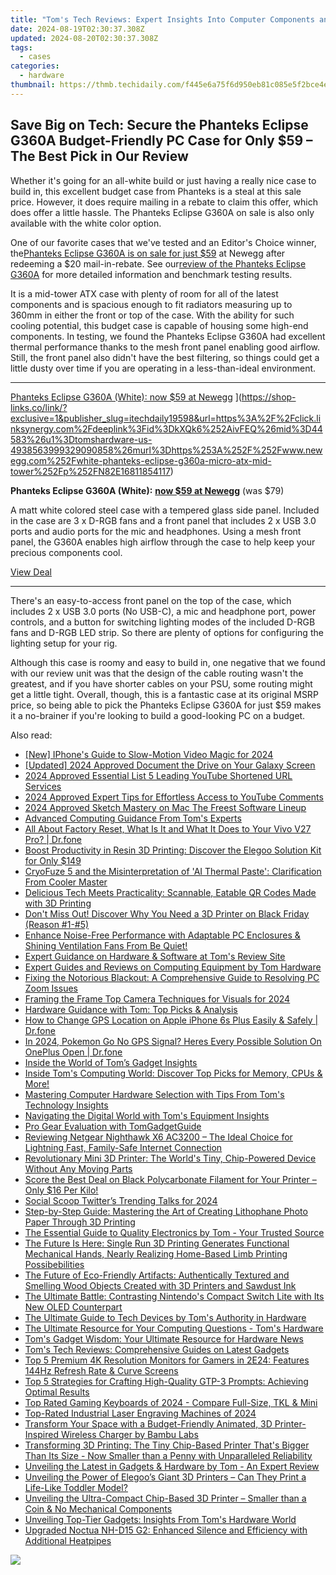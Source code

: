 ```yaml
---
title: "Tom's Tech Reviews: Expert Insights Into Computer Components and Systems"
date: 2024-08-19T02:30:37.308Z
updated: 2024-08-20T02:30:37.308Z
tags:
  - cases
categories:
  - hardware
thumbnail: https://thmb.techidaily.com/f445e6a75f6d950eb81c085e5f2bce4ee758de9e93a7a87ff86f1d0befba824a.jpg
---
```


## Save Big on Tech: Secure the Phanteks Eclipse G360A Budget-Friendly PC Case for Only $59 – The Best Pick in Our Review

Whether it's going for an all-white build or just having a really nice case to build in, this excellent budget case from Phanteks is a steal at this sale price. However, it does require mailing in a rebate to claim this offer, which does offer a little hassle. The Phanteks Eclipse G360A on sale is also only available with the white color option.

 One of our favorite cases that we've tested and an Editor's Choice winner, the[Phanteks Eclipse G360A is on sale for just $59](https://shop-links.co/link/?exclusive=1&publisher_slug=itechdaily19598&url=https%3A%2F%2Fclick.linksynergy.com%2Fdeeplink%3Fid%3DkXQk6%252AivFEQ%26mid%3D44583%26u1%3Dtomshardware-us-1428462121703571555%26murl%3Dhttps%253A%252F%252Fwww.newegg.com%252Fwhite-phanteks-eclipse-g360a-micro-atx-mid-tower%252Fp%252FN82E16811854117) at Newegg after redeeming a $20 mail-in-rebate. See our[review of the Phanteks Eclipse G360A](https://tools.techidaily.com) for more detailed information and benchmark testing results.

 It is a mid-tower ATX case with plenty of room for all of the latest components and is spacious enough to fit radiators measuring up to 360mm in either the front or top of the case. With the ability for such cooling potential, this budget case is capable of housing some high-end components. In testing, we found the Phanteks Eclipse G360A had excellent thermal performance thanks to the mesh front panel enabling good airflow. Still, the front panel also didn't have the best filtering, so things could get a little dusty over time if you are operating in a less-than-ideal environment.

---

[Phanteks Eclipse G360A (White): now $59 at Newegg](https://cdn.mos.cms.futurecdn.net/iRNYmyKFDSS6ED5cKT5dyM-200-100.png "Phanteks Eclipse G360A (White): now $59 at Newegg") ](https://shop-links.co/link/?exclusive=1&publisher_slug=itechdaily19598&url=https%3A%2F%2Fclick.linksynergy.com%2Fdeeplink%3Fid%3DkXQk6%252AivFEQ%26mid%3D44583%26u1%3Dtomshardware-us-4938563999329090858%26murl%3Dhttps%253A%252F%252Fwww.newegg.com%252Fwhite-phanteks-eclipse-g360a-micro-atx-mid-tower%252Fp%252FN82E16811854117)

**Phanteks Eclipse G360A (White):** [**now $59 at Newegg**](https://shop-links.co/link/?exclusive=1&publisher_slug=itechdaily19598&url=https%3A%2F%2Fclick.linksynergy.com%2Fdeeplink%3Fid%3DkXQk6%252AivFEQ%26mid%3D44583%26u1%3Dtomshardware-us-9906698564653077792%26murl%3Dhttps%253A%252F%252Fwww.newegg.com%252Fwhite-phanteks-eclipse-g360a-micro-atx-mid-tower%252Fp%252FN82E16811854117) (was $79)  
  
 A matt white colored steel case with a tempered glass side panel. Included in the case are 3 x D-RGB fans and a front panel that includes 2 x USB 3.0 ports and audio ports for the mic and headphones. Using a mesh front panel, the G360A enables high airflow through the case to help keep your precious components cool.

[View Deal](https://shop-links.co/link/?exclusive=1&publisher_slug=itechdaily19598&url=https%3A%2F%2Fclick.linksynergy.com%2Fdeeplink%3Fid%3DkXQk6%252AivFEQ%26mid%3D44583%26u1%3Dtomshardware-us-4938563999329090858%26murl%3Dhttps%253A%252F%252Fwww.newegg.com%252Fwhite-phanteks-eclipse-g360a-micro-atx-mid-tower%252Fp%252FN82E16811854117)

---

 There's an easy-to-access front panel on the top of the case, which includes 2 x USB 3.0 ports (No USB-C), a mic and headphone port, power controls, and a button for switching lighting modes of the included D-RGB fans and D-RGB LED strip. So there are plenty of options for configuring the lighting setup for your rig.

 Although this case is roomy and easy to build in, one negative that we found with our review unit was that the design of the cable routing wasn't the greatest, and if you have shorter cables on your PSU, some routing might get a little tight. Overall, though, this is a fantastic case at its original MSRP price, so being able to pick the Phanteks Eclipse G360A for just $59 makes it a no-brainer if you're looking to build a good-looking PC on a budget.

<ins class="adsbygoogle"
     style="display:block"
     data-ad-format="autorelaxed"
     data-ad-client="ca-pub-7571918770474297"
     data-ad-slot="1223367746"></ins>



<ins class="adsbygoogle"
     style="display:block"
     data-ad-client="ca-pub-7571918770474297"
     data-ad-slot="8358498916"
     data-ad-format="auto"
     data-full-width-responsive="true"></ins>

<span class="atpl-alsoreadstyle">Also read:</span>
<div><ul>
<li><a href="https://digital-screen-recording.techidaily.com/new-iphones-guide-to-slow-motion-video-magic-for-2024/"><u>[New] IPhone's Guide to Slow-Motion Video Magic for 2024</u></a></li>
<li><a href="https://video-capture.techidaily.com/updated-2024-approved-document-the-drive-on-your-galaxy-screen/"><u>[Updated] 2024 Approved  Document the Drive on Your Galaxy Screen</u></a></li>
<li><a href="https://youtube-videos.techidaily.com/2024-approved-essential-list-5-leading-youtube-shortened-url-services/"><u>2024 Approved  Essential List  5 Leading YouTube Shortened URL Services</u></a></li>
<li><a href="https://article-knowledge.techidaily.com/2024-approved-expert-tips-for-effortless-access-to-youtube-comments/"><u>2024 Approved  Expert Tips for Effortless Access to YouTube Comments</u></a></li>
<li><a href="https://extra-guidance.techidaily.com/2024-approved-sketch-mastery-on-mac-the-freest-software-lineup/"><u>2024 Approved  Sketch Mastery on Mac  The Freest Software Lineup</u></a></li>
<li><a href="https://hardware-tips.techidaily.com/advanced-computing-guidance-from-toms-experts/"><u>Advanced Computing Guidance From Tom's Experts</u></a></li>
<li><a href="https://phone-solutions.techidaily.com/all-about-factory-reset-what-is-it-and-what-it-does-to-your-vivo-v27-pro-drfone-by-drfone-reset-android-reset-android/"><u>All About Factory Reset, What Is It and What It Does to Your Vivo V27 Pro? | Dr.fone</u></a></li>
<li><a href="https://hardware-tips.techidaily.com/boost-productivity-in-resin-3d-printing-discover-the-elegoo-solution-kit-for-only-149/"><u>Boost Productivity in Resin 3D Printing: Discover the Elegoo Solution Kit for Only $149</u></a></li>
<li><a href="https://hardware-tips.techidaily.com/cryofuze-5-and-the-misinterpretation-of-ai-thermal-paste-clarification-from-cooler-master/"><u>CryoFuze 5 and the Misinterpretation of 'AI Thermal Paste': Clarification From Cooler Master</u></a></li>
<li><a href="https://hardware-tips.techidaily.com/delicious-tech-meets-practicality-scannable-eatable-qr-codes-made-with-3d-printing/"><u>Delicious Tech Meets Practicality: Scannable, Eatable QR Codes Made with 3D Printing</u></a></li>
<li><a href="https://hardware-tips.techidaily.com/dont-miss-out-discover-why-you-need-a-3d-printer-on-black-friday-reason-1-5/"><u>Don't Miss Out! Discover Why You Need a 3D Printer on Black Friday (Reason #1-#5)</u></a></li>
<li><a href="https://hardware-tips.techidaily.com/enhance-noise-free-performance-with-adaptable-pc-enclosures-and-shining-ventilation-fans-from-be-quiet/"><u>Enhance Noise-Free Performance with Adaptable PC Enclosures & Shining Ventilation Fans From Be Quiet!</u></a></li>
<li><a href="https://hardware-tips.techidaily.com/expert-guidance-on-hardware-and-software-at-toms-review-site/"><u>Expert Guidance on Hardware & Software at Tom's Review Site</u></a></li>
<li><a href="https://hardware-tips.techidaily.com/expert-guides-and-reviews-on-computing-equipment-by-tom-hardware/"><u>Expert Guides and Reviews on Computing Equipment by Tom Hardware</u></a></li>
<li><a href="https://win-answers.techidaily.com/fixing-the-notorious-blackout-a-comprehensive-guide-to-resolving-pc-zoom-issues/"><u>Fixing the Notorious Blackout: A Comprehensive Guide to Resolving PC Zoom Issues</u></a></li>
<li><a href="https://some-techniques.techidaily.com/framing-the-frame-top-camera-techniques-for-visuals-for-2024/"><u>Framing the Frame  Top Camera Techniques for Visuals for 2024</u></a></li>
<li><a href="https://hardware-tips.techidaily.com/hardware-guidance-with-tom-top-picks-and-analysis/"><u>Hardware Guidance with Tom: Top Picks & Analysis</u></a></li>
<li><a href="https://location-social.techidaily.com/how-to-change-gps-location-on-apple-iphone-6s-plus-easily-and-safely-drfone-by-drfone-virtual-ios/"><u>How to Change GPS Location on Apple iPhone 6s Plus Easily & Safely | Dr.fone</u></a></li>
<li><a href="https://android-pokemon-go.techidaily.com/in-2024-pokemon-go-no-gps-signal-heres-every-possible-solution-on-oneplus-open-drfone-by-drfone-virtual-android/"><u>In 2024, Pokemon Go No GPS Signal? Heres Every Possible Solution On OnePlus Open | Dr.fone</u></a></li>
<li><a href="https://hardware-tips.techidaily.com/inside-the-world-of-toms-gadget-insights/"><u>Inside the World of Tom’s Gadget Insights</u></a></li>
<li><a href="https://hardware-tips.techidaily.com/inside-toms-computing-world-discover-top-picks-for-memory-cpus-and-more/"><u>Inside Tom's Computing World: Discover Top Picks for Memory, CPUs & More!</u></a></li>
<li><a href="https://hardware-tips.techidaily.com/mastering-computer-hardware-selection-with-tips-from-toms-technology-insights/"><u>Mastering Computer Hardware Selection with Tips From Tom's Technology Insights</u></a></li>
<li><a href="https://hardware-tips.techidaily.com/navigating-the-digital-world-with-toms-equipment-insights/"><u>Navigating the Digital World with Tom's Equipment Insights</u></a></li>
<li><a href="https://hardware-tips.techidaily.com/pro-gear-evaluation-with-tomgadgetguide/"><u>Pro Gear Evaluation with TomGadgetGuide</u></a></li>
<li><a href="https://buynow-reviews.techidaily.com/reviewing-netgear-nighthawk-x6-ac3200-the-ideal-choice-for-lightning-fast-family-safe-internet-connection/"><u>Reviewing Netgear Nighthawk X6 AC3200 – The Ideal Choice for Lightning Fast, Family-Safe Internet Connection</u></a></li>
<li><a href="https://hardware-tips.techidaily.com/revolutionary-mini-3d-printer-the-worlds-tiny-chip-powered-device-without-any-moving-parts/"><u>Revolutionary Mini 3D Printer: The World's Tiny, Chip-Powered Device Without Any Moving Parts</u></a></li>
<li><a href="https://hardware-tips.techidaily.com/score-the-best-deal-on-black-polycarbonate-filament-for-your-printer-only-16-per-kilo/"><u>Score the Best Deal on Black Polycarbonate Filament for Your Printer – Only $16 Per Kilo!</u></a></li>
<li><a href="https://twitter-videos.techidaily.com/social-scoop-twitters-trending-talks-for-2024/"><u>Social Scoop  Twitter’s Trending Talks for 2024</u></a></li>
<li><a href="https://hardware-tips.techidaily.com/step-by-step-guide-mastering-the-art-of-creating-lithophane-photo-paper-through-3d-printing/"><u>Step-by-Step Guide: Mastering the Art of Creating Lithophane Photo Paper Through 3D Printing</u></a></li>
<li><a href="https://hardware-tips.techidaily.com/the-essential-guide-to-quality-electronics-by-tom-your-trusted-source/"><u>The Essential Guide to Quality Electronics by Tom - Your Trusted Source</u></a></li>
<li><a href="https://hardware-tips.techidaily.com/the-future-is-here-single-run-3d-printing-generates-functional-mechanical-hands-nearly-realizing-home-based-limb-printing-possibebilities/"><u>The Future Is Here: Single Run 3D Printing Generates Functional Mechanical Hands, Nearly Realizing Home-Based Limb Printing Possibebilities</u></a></li>
<li><a href="https://hardware-tips.techidaily.com/the-future-of-eco-friendly-artifacts-authentically-textured-and-smelling-wood-objects-created-with-3d-printers-and-sawdust-ink/"><u>The Future of Eco-Friendly Artifacts: Authentically Textured and Smelling Wood Objects Created with 3D Printers and Sawdust Ink</u></a></li>
<li><a href="https://buynow-tips.techidaily.com/the-ultimate-battle-contrasting-nintendos-compact-switch-lite-with-its-new-oled-counterpart/"><u>The Ultimate Battle: Contrasting Nintendo's Compact Switch Lite with Its New OLED Counterpart</u></a></li>
<li><a href="https://hardware-tips.techidaily.com/the-ultimate-guide-to-tech-devices-by-toms-authority-in-hardware/"><u>The Ultimate Guide to Tech Devices by Tom's Authority in Hardware</u></a></li>
<li><a href="https://hardware-tips.techidaily.com/the-ultimate-resource-for-your-computing-questions-toms-hardware/"><u>The Ultimate Resource for Your Computing Questions - Tom's Hardware</u></a></li>
<li><a href="https://hardware-tips.techidaily.com/toms-gadget-wisdom-your-ultimate-resource-for-hardware-news/"><u>Tom's Gadget Wisdom: Your Ultimate Resource for Hardware News</u></a></li>
<li><a href="https://hardware-tips.techidaily.com/toms-tech-reviews-comprehensive-guides-on-latest-gadgets/"><u>Tom's Tech Reviews: Comprehensive Guides on Latest Gadgets</u></a></li>
<li><a href="https://hardware-tips.techidaily.com/top-5-premium-4k-resolution-monitors-for-gamers-in-2e24-features-144hz-refresh-rate-and-curve-screens/"><u>Top 5 Premium 4K Resolution Monitors for Gamers in 2E24: Features 144Hz Refresh Rate & Curve Screens</u></a></li>
<li><a href="https://tech-haven.techidaily.com/top-5-strategies-for-crafting-high-quality-gtp-3-prompts-achieving-optimal-results/"><u>Top 5 Strategies for Crafting High-Quality GTP-3 Prompts: Achieving Optimal Results</u></a></li>
<li><a href="https://hardware-tips.techidaily.com/top-rated-gaming-keyboards-of-2024-compare-full-size-tkl-and-mini/"><u>Top Rated Gaming Keyboards of 2024 - Compare Full-Size, TKL & Mini</u></a></li>
<li><a href="https://hardware-tips.techidaily.com/top-rated-industrial-laser-engraving-machines-of-2024/"><u>Top-Rated Industrial Laser Engraving Machines of 2024</u></a></li>
<li><a href="https://hardware-tips.techidaily.com/transform-your-space-with-a-budget-friendly-animated-3d-printer-inspired-wireless-charger-by-bambu-labs/"><u>Transform Your Space with a Budget-Friendly Animated, 3D Printer-Inspired Wireless Charger by Bambu Labs</u></a></li>
<li><a href="https://hardware-tips.techidaily.com/transforming-3d-printing-the-tiny-chip-based-printer-thats-bigger-than-its-size-now-smaller-than-a-penny-with-unparalleled-reliability/"><u>Transforming 3D Printing: The Tiny Chip-Based Printer That's Bigger Than Its Size - Now Smaller than a Penny with Unparalleled Reliability</u></a></li>
<li><a href="https://hardware-tips.techidaily.com/unveiling-the-latest-in-gadgets-and-hardware-by-tom-an-expert-review/"><u>Unveiling the Latest in Gadgets & Hardware by Tom - An Expert Review</u></a></li>
<li><a href="https://hardware-tips.techidaily.com/unveiling-the-power-of-elegoos-giant-3d-printers-can-they-print-a-life-like-toddler-model/"><u>Unveiling the Power of Elegoo’s Giant 3D Printers – Can They Print a Life-Like Toddler Model?</u></a></li>
<li><a href="https://hardware-tips.techidaily.com/unveiling-the-ultra-compact-chip-based-3d-printer-smaller-than-a-coin-and-no-mechanical-components/"><u>Unveiling the Ultra-Compact Chip-Based 3D Printer – Smaller than a Coin & No Mechanical Components</u></a></li>
<li><a href="https://hardware-tips.techidaily.com/unveiling-top-tier-gadgets-insights-from-toms-hardware-world/"><u>Unveiling Top-Tier Gadgets: Insights From Tom's Hardware World</u></a></li>
<li><a href="https://hardware-tips.techidaily.com/upgraded-noctua-nh-d15-g2-enhanced-silence-and-efficiency-with-additional-heatpipes/"><u>Upgraded Noctua NH-D15 G2: Enhanced Silence and Efficiency with Additional Heatpipes</u></a></li>
</ul></div>

<!-- affiliate ads begin -->
<a href="https://shop.mondly.com/affiliate.php?ACCOUNT=ATISTUDI&AFFILIATE=108875&PATH=https%3A%2F%2Fwww.mondly.com%3FAFFILIATE%3D108875%26RESOURCE%3D%2BEducational%2B970x90%2B"><img src="https://secure.avangate.com/images/merchant/69c418c33ec2e1a4267fa9bb77fa1428/educational-970x90.gif" border="0"></a>
<!-- affiliate ads end -->